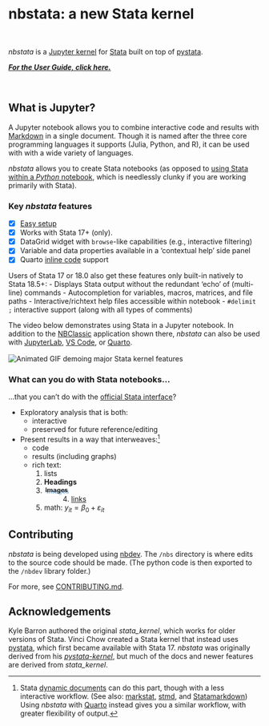 # nbstata: a new Stata kernel


<!-- WARNING: THIS FILE WAS AUTOGENERATED! DO NOT EDIT! -->

 

*nbstata* is a [Jupyter
kernel](https://docs.jupyter.org/en/latest/projects/kernels.html) for
[Stata](https://www.stata.com/why-use-stata/) built on top of
[pystata](https://www.stata.com/python/pystata18/index.html).

**[*For the User Guide, click
here.*](https://hugetim.github.io/nbstata/user_guide.html)**

 

## What is Jupyter?

A Jupyter notebook allows you to combine interactive code and results
with [Markdown](https://daringfireball.net/projects/markdown/basics) in
a single document. Though it is named after the three core programming
languages it supports (Julia, Python, and R), it can be used with with a
wide variety of languages.

*nbstata* allows you to create Stata notebooks (as opposed to [using
Stata within a *Python*
notebook](https://www.stata.com/python/pystata18/notebook/Example2.html),
which is needlessly clunky if you are working primarily with Stata).

### Key *nbstata* features

- [x] [Easy
  setup](https://hugetim.github.io/nbstata/user_guide.html#install)
- [x] Works with Stata 17+ (only).
- [x] DataGrid widget with `browse`-like capabilities (e.g., interactive
  filtering)
- [x] Variable and data properties available in a ‘contextual help’ side
  panel
- [x] Quarto [inline
  code](https://quarto.org/docs/computations/inline-code.html) support

Users of Stata 17 or 18.0 also get these features only built-in natively
to Stata 18.5+: - Displays Stata output without the redundant ‘echo’ of
(multi-line) commands - Autocompletion for variables, macros, matrices,
and file paths - Interactive/richtext help files accessible within
notebook - `#delimit ;` interactive support (along with all types of
comments)

The video below demonstrates using Stata in a Jupyter notebook. In
addition to the
[NBClassic](https://nbclassic.readthedocs.io/en/stable/notebook.html)
application shown there, *nbstata* can also be used with
[JupyterLab](https://jupyterlab.readthedocs.io/en/stable/getting_started/overview.html),
[VS
Code](https://code.visualstudio.com/docs/datascience/jupyter-notebooks),
or [Quarto](https://quarto.org/).

<img align="center" width="650" src="https://github.com/kylebarron/stata_kernel/raw/master/docs/src/img/jupyter_notebook_example.gif" alt="Animated GIF demoing major Stata kernel features">

### What can you do with Stata notebooks…

…that you can’t do with the [official Stata
interface](https://www.stata.com/features/overview/graphical-user-interface/)?

- Exploratory analysis that is both:
  - interactive
  - preserved for future reference/editing
- Present results in a way that interweaves:[^1]
  - code
  - results (including graphs)
  - rich text:
    1.  lists
    2.  **Headings**
    3.  <img align="left" width="54" height="18.6" src="https://raw.githubusercontent.com/hugetim/nbstata/master/index_files/figure-commonmark/226326ec-1-image-2.png" alt="WordArt of the word 'images'">
    4.  [links](https://hugetim.github.io/nbstata/)
    5.  math: $y_{it}=\beta_0+\varepsilon_{it}$

## Contributing

*nbstata* is being developed using
[nbdev](https://nbdev.fast.ai/blog/posts/2022-07-28-nbdev2/#whats-nbdev).
The `/nbs` directory is where edits to the source code should be made.
(The python code is then exported to the `/nbdev` library folder.)

For more, see
[CONTRIBUTING.md](https://github.com/hugetim/nbstata/blob/master/CONTRIBUTING.md).

## Acknowledgements

Kyle Barron authored the original *stata_kernel*, which works for older
versions of Stata. Vinci Chow created a Stata kernel that instead uses
[pystata](https://www.stata.com/python/pystata18/), which first became
available with Stata 17. *nbstata* was originally derived from his
[*pystata-kernel*](https://github.com/ticoneva/pystata-kernel), but much
of the docs and newer features are derived from *stata_kernel*.

[^1]: Stata [dynamic
    documents](https://www.stata.com/manuals/rptdynamicdocumentsintro.pdf)
    can do this part, though with a less interactive workflow. (See
    also: [markstat](https://grodri.github.io/markstat/),
    [stmd](https://www.ssc.wisc.edu/~hemken/Stataworkshops/stmd/Usage/stmdusage.html),
    and
    [Statamarkdown](https://ssc.wisc.edu/~hemken/Stataworkshops/Statamarkdown/stata-and-r-markdown.html))
    Using *nbstata* with
    [Quarto](https://www.statalist.org/forums/forum/general-stata-discussion/general/1703835-ado-files-and-literate-programming)
    instead gives you a similar workflow, with greater flexibility of
    output.
